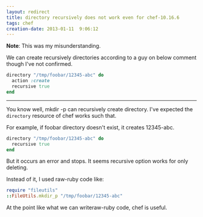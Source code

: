```yaml
---
layout: redirect
title: directory recursively does not work even for chef-10.16.6
tags: chef
creation-date: 2013-01-11  9:06:12
---
```

<div class='alert alert-info'><strong>Note</strong>: This was my misunderstanding.</div>

We can create recursively directories according to a guy on below comment though I've not confirmed.

```ruby
directory "/tmp/foobar/12345-abc" do
  action :create
  recursive true
end
```

----
You know well, mkdir -p can recursively create directory.
I've expected the `directory` resource of chef works such that.

For example, if foobar directory doesn't exist, it creates 12345-abc.

```ruby
directory "/tmp/foobar/12345-abc" do
  recursive true
end
```

But it occurs an error and stops.
It seems recursive option works for only deleting.

Instead of it, I used raw-ruby code like:

```ruby
require "fileutils"
::FileUtils.mkdir_p "/tmp/foobar/12345-abc"
```

At the point like what we can writeraw-ruby code, chef is useful.
